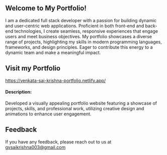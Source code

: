## Welcome to My Portfolio!

I am a dedicated full stack developer with a passion for building dynamic and user-centric web applications. Proficient in both front-end and back-end technologies, I create seamless, responsive experiences that engage users and meet business objectives. My portfolio showcases a diverse range of projects, highlighting my skills in modern programming languages, frameworks, and design principles. Eager to contribute this energy to a dynamic team and make a meaningful impact.

## Visit my Portfolio

https://venkata-sai-krishna-portfolio.netlify.app/

#### Description:
Developed a visually appealing portfolio website featuring a showcase of projects, skills, and 
professional work, utilizing creative design and animations to enhance user engagement.


## Feedback

If you have any feedback, please reach out to us at gvsaikrishna003@gmail.com
